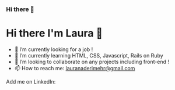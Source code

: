 ### Hi there 👋

<!--
**laura-ndmr/laura-ndmr** is a ✨ _special_ ✨ repository because its `README.md` (this file) appears on your GitHub profile.

Here are some ideas to get you started:
-->

# Hi there I'm Laura 👋

- 🔭 I’m currently looking for a job !
- 🌱 I’m currently learning HTML, CSS, Javascript, Rails on Ruby
- 👯 I’m looking to collaborate on any projects including front-end !
- 📫 How to reach me: lauranaderimehr@gmail.com

Add me on LinkedIn:
<html><div><i class="fa-brands fa-linkedin"></i></div></html>
